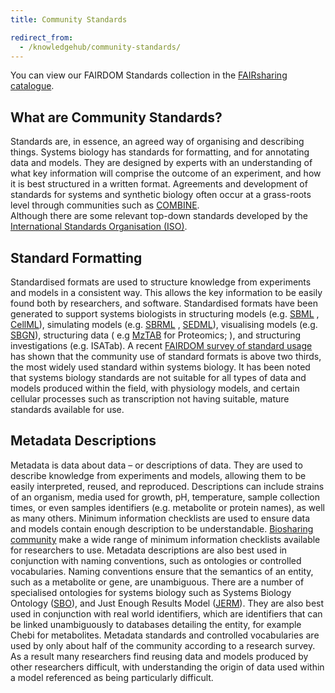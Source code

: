 ```yaml
---
title: Community Standards

redirect_from:
  - /knowledgehub/community-standards/
---
```


You can view our FAIRDOM Standards collection in the [FAIRsharing catalogue](https://fairsharing.org/collection/FAIRDOM).

## What are Community Standards?

Standards are, in essence, an agreed way of organising and describing things. Systems biology has standards for
formatting, and for annotating data and models. They are designed by experts with an understanding of what key
information will comprise the outcome of an experiment, and how it is best structured in a written format. Agreements
and development of standards for systems and synthetic biology often occur at a grass-roots level through communities
such as [COMBINE](http://co.mbine.org/).  
Although there are some relevant top-down standards developed by
the [International Standards Organisation (ISO)](http://www.iso.org/).

## Standard Formatting

Standardised formats are used to structure knowledge from experiments and models in a consistent way. This allows the
key information to be easily found both by researchers, and software. Standardised formats have been generated to
support systems biologists in structuring models (e.g. [SBML](http://sbml.org/Main_Page)
, [CellML](https://www.cellml.org/)), simulating models (e.g. [SBRML](http://www.comp-sys-bio.org/SBRML.html)
, [SEDML](http://sed-ml.org/)), visualising models (e.g. [SBGN](http://sbgn.github.io/sbgn/)), structuring data (
e.g [MzTAB](http://www.psidev.info/mztab) for Proteomics; ), and structuring investigations (e.g. ISATab). A
recent [FAIRDOM survey of standard usage](http://dx.doi.org/10.15252/msb.20156053) has shown that the community use of
standard formats is above two thirds, the most widely used standard within systems biology. It has been noted that
systems biology standards are not suitable for all types of data and models produced within the field, with physiology
models, and certain cellular processes such as transcription not having suitable, mature standards available for use.

## Metadata Descriptions

Metadata is data about data – or descriptions of data. They are used to describe knowledge from experiments and models,
allowing them to be easily interpreted, reused, and reproduced. Descriptions can include strains of an organism, media
used for growth, pH, temperature, sample collection times, or even samples identifiers (e.g. metabolite or protein
names), as well as many others. Minimum information checklists are used to ensure data and models contain enough
description to be understandable. [Biosharing community](https://biosharing.org/) make a wide range of minimum information checklists available for
researchers to use. Metadata descriptions are also best used in conjunction with naming conventions, such as ontologies
or controlled vocabularies. Naming conventions ensure that the semantics of an entity, such as a metabolite or gene, are
unambiguous. There are a number of specialised ontologies for systems biology such as Systems Biology Ontology ([SBO](http://www.ebi.ac.uk/sbo/main/)),
and Just Enough Results Model ([JERM](https://jermontology.org)). They are also best used in conjunction with real world identifiers, which are
identifiers that can be linked unambiguously to databases detailing the entity, for example Chebi for metabolites.
Metadata standards and controlled vocabularies are used by only about half of the community according to a research
survey. As a result many researchers find reusing data and models produced by other researchers difficult, with
understanding the origin of data used within a model referenced as being particularly difficult.



